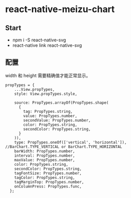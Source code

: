 # react-native-meizu-chart

## Start
- npm i -S react-native-svg
- react-native link react-native-svg

## 配置
width 和 height 需要精确值才能正常显示。

    propTypes = {
        ...View.propTypes,
        style: View.propTypes.style,
    
        source: PropTypes.arrayOf(PropTypes.shape(
          {
            tag: PropTypes.string,
            value: PropTypes.number,
            secondValue: PropTypes.number,
            color: PropTypes.string,
            secondColor: PropTypes.string,
          }
        )),
        type: PropTypes.oneOf(['vertical', 'horizontal']),  //BarChart.TYPE_VERTICAL or BarChart.TYPE_HORIZONTAL
        barWidth: PropTypes.number,
        interval: PropTypes.number,
        maxValue: PropTypes.number,
        color: PropTypes.string,
        secondColor: PropTypes.string,
        tagFontSize: PropTypes.number,
        tagColor: PropTypes.string,
        tagMarginTop: PropTypes.number,
        onColumnPress: PropTypes.func,
      };
